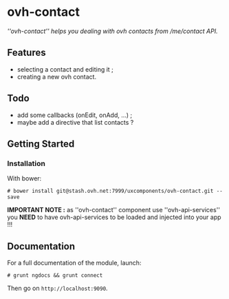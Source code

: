 # ovh-contact

_''ovh-contact'' helps you dealing with ovh contacts from /me/contact API._

## Features

- selecting a contact and editing it ;
- creating a new ovh contact.

## Todo

- add some callbacks (onEdit, onAdd, ...) ;
- maybe add a directive that list contacts ?

## Getting Started

### Installation

With bower:
```
# bower install git@stash.ovh.net:7999/uxcomponents/ovh-contact.git --save
```

**IMPORTANT NOTE :** as ''ovh-contact'' component use ''ovh-api-services'' you **NEED** to have ovh-api-services to be loaded and injected into your app !!!

## Documentation

For a full documentation of the module, launch:

```
# grunt ngdocs && grunt connect
```

Then go on `http://localhost:9090`.
